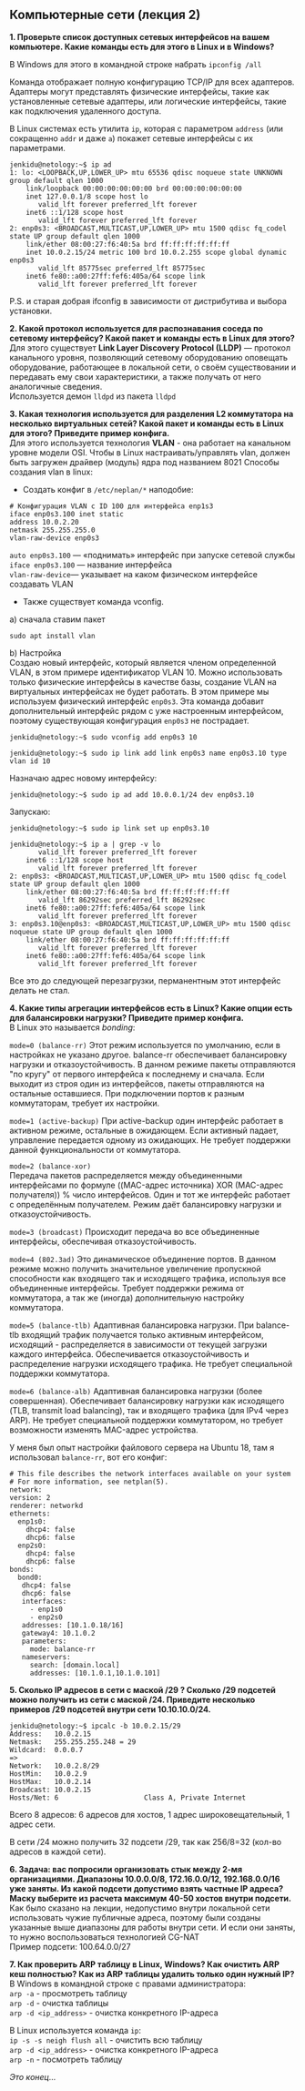 ## Компьютерные сети (лекция 2) ##  

**1. Проверьте список доступных сетевых интерфейсов на вашем компьютере. Какие команды есть для этого в Linux и в Windows?**  

В Windows для этого в командной строке набрать `ipconfig /all` 

Команда отображает полную конфигурацию TCP/IP для всех адаптеров. Адаптеры могут представлять физические интерфейсы, такие как установленные сетевые адаптеры, или логические интерфейсы, такие как подключения удаленного доступа.

В Linux системах есть утилита `ip`, которая с параметром `address` (или сокращенно `addr` и даже `a`) покажет сетевые интерфейсы с их параметрами.  
```
jenkidu@netology:~$ ip ad
1: lo: <LOOPBACK,UP,LOWER_UP> mtu 65536 qdisc noqueue state UNKNOWN group default qlen 1000
    link/loopback 00:00:00:00:00:00 brd 00:00:00:00:00:00
    inet 127.0.0.1/8 scope host lo
       valid_lft forever preferred_lft forever
    inet6 ::1/128 scope host 
       valid_lft forever preferred_lft forever
2: enp0s3: <BROADCAST,MULTICAST,UP,LOWER_UP> mtu 1500 qdisc fq_codel state UP group default qlen 1000
    link/ether 08:00:27:f6:40:5a brd ff:ff:ff:ff:ff:ff
    inet 10.0.2.15/24 metric 100 brd 10.0.2.255 scope global dynamic enp0s3
       valid_lft 85775sec preferred_lft 85775sec
    inet6 fe80::a00:27ff:fef6:405a/64 scope link 
       valid_lft forever preferred_lft forever
```
P.S. и старая добрая ifconfig в зависимости от дистрибутива и выбора установки.  

**2. Какой протокол используется для распознавания соседа по сетевому интерфейсу? Какой пакет и команды есть в Linux для этого?**  
Для этого существует **Link Layer Discovery Protocol (LLDP)** — протокол канального уровня, позволяющий сетевому оборудованию оповещать оборудование, работающее в локальной сети, о своём существовании и передавать ему свои характеристики, а также получать от него аналогичные сведения.  
Используется демон `lldpd` из пакета `lldpd`  

**3. Какая технология используется для разделения L2 коммутатора на несколько виртуальных сетей? Какой пакет и команды есть в Linux для этого? Приведите пример конфига.**  
Для этого используется технология **VLAN** - она работает на канальном уровне модели OSI.
Чтобы в Linux настраивать/управлять vlan, должен быть загружен драйвер (модуль) ядра под названием 8021
Способы создания vlan в linux:  
- Создать конфиг в `/etc/neplan/*` наподобие:  
```
# Конфигурация VLAN с ID 100 для интерфейса enp1s3 
iface enp0s3.100 inet static 
address 10.0.2.20 
netmask 255.255.255.0 
vlan-raw-device enp0s3
```
`auto enp0s3.100` — «поднимать» интерфейс при запуске сетевой службы  
`iface enp0s3.100` — название интерфейса  
`vlan-raw-device`— указывает на каком физическом интерфейсе создавать VLAN  

- Также существует команда vconfig. 

a) сначала ставим пакет  
```
sudo apt install vlan
```
b) Настройка  
Создаю новый интерфейс, который является членом определенной VLAN, в этом примере  идентификатор VLAN 10. Можно использовать только физические интерфейсы в качестве базы, создание VLAN на виртуальных интерфейсах не будет работать. В этом примере мы используем физический интерфейс `enp0s3`. Эта команда добавит дополнительный интерфейс рядом с уже настроенным интерфейсом, поэтому существующая конфигурация `enp0s3` не пострадает.
```
jenkidu@netology:~$ sudo vconfig add enp0s3 10
```

```
jenkidu@netology:~$ sudo ip link add link enp0s3 name enp0s3.10 type vlan id 10
```
Назначаю адрес новому интерфейсу:
```
jenkidu@netology:~$ sudo ip ad add 10.0.0.1/24 dev enp0s3.10
```
Запускаю:
```
jenkidu@netology:~$ sudo ip link set up enp0s3.10
```

```
jenkidu@netology:~$ ip a | grep -v lo
       valid_lft forever preferred_lft forever
    inet6 ::1/128 scope host 
       valid_lft forever preferred_lft forever
2: enp0s3: <BROADCAST,MULTICAST,UP,LOWER_UP> mtu 1500 qdisc fq_codel state UP group default qlen 1000
    link/ether 08:00:27:f6:40:5a brd ff:ff:ff:ff:ff:ff
       valid_lft 86292sec preferred_lft 86292sec
    inet6 fe80::a00:27ff:fef6:405a/64 scope link 
       valid_lft forever preferred_lft forever
3: enp0s3.10@enp0s3: <BROADCAST,MULTICAST,UP,LOWER_UP> mtu 1500 qdisc noqueue state UP group default qlen 1000
    link/ether 08:00:27:f6:40:5a brd ff:ff:ff:ff:ff:ff
       valid_lft forever preferred_lft forever
    inet6 fe80::a00:27ff:fef6:405a/64 scope link 
       valid_lft forever preferred_lft forever
```
Все это до следующей перезагрузки, перманентным этот интерфейс делать не стал.  

**4. Какие типы агрегации интерфейсов есть в Linux? Какие опции есть для балансировки нагрузки? Приведите пример конфига.**  
В Linux это называется *bonding*:  

`mode=0 (balance-rr)`  Этот режим используется по умолчанию, если в настройках не указано другое. balance-rr обеспечивает балансировку нагрузки и отказоустойчивость. В данном режиме пакеты отправляются "по кругу" от первого интерфейса к последнему и сначала. Если выходит из строя один из интерфейсов, пакеты отправляются на остальные оставшиеся. При подключении портов к разным коммутаторам, требует их настройки.  

`mode=1 (active-backup)`  При active-backup один интерфейс работает в активном режиме, остальные в ожидающем. Если активный падает, управление передается одному из ожидающих. Не требует поддержки данной функциональности от коммутатора.  

`mode=2 (balance-xor)`  
Передача пакетов распределяется между объединенными интерфейсами по формуле ((MAC-адрес источника) XOR (MAC-адрес получателя)) % число интерфейсов. Один и тот же интерфейс работает с определённым получателем. Режим даёт балансировку нагрузки и отказоустойчивость.  

`mode=3 (broadcast)`  Происходит передача во все объединенные интерфейсы, обеспечивая отказоустойчивость.  

`mode=4 (802.3ad)`  Это динамическое объединение портов. В данном режиме можно получить значительное увеличение пропускной способности как входящего так и исходящего трафика, используя все объединенные интерфейсы. Требует поддержки режима от коммутатора, а так же (иногда) дополнительную настройку коммутатора.  

`mode=5 (balance-tlb)`
Адаптивная балансировка нагрузки. При balance-tlb входящий трафик получается только активным интерфейсом, исходящий - распределяется в зависимости от текущей загрузки каждого интерфейса. Обеспечивается отказоустойчивость и распределение нагрузки исходящего трафика. Не требует специальной поддержки коммутатора.  

`mode=6 (balance-alb)`
Адаптивная балансировка нагрузки (более совершенная). Обеспечивает балансировку нагрузки как исходящего (TLB, transmit load balancing), так и входящего трафика (для IPv4 через ARP). Не требует специальной поддержки коммутатором, но требует возможности изменять MAC-адрес устройства.  

У меня был опыт настройки файлового сервера на Ubuntu 18, там я использовал ``balance-rr``, вот его конфиг:  

```
# This file describes the network interfaces available on your system
# For more information, see netplan(5).
network:
version: 2
renderer: networkd
ethernets:
  enp1s0:
    dhcp4: false
    dhcp6: false
  enp2s0:
    dhcp4: false
    dhcp6: false
bonds:
  bond0:
   dhcp4: false
   dhcp6: false
   interfaces:
     - enp1s0
     - enp2s0
   addresses: [10.1.0.18/16]
   gateway4: 10.1.0.2
   parameters:
     mode: balance-rr
   nameservers:
     search: [domain.local]
     addresses: [10.1.0.1,10.1.0.101]
```

**5. Сколько IP адресов в сети с маской /29 ? Сколько /29 подсетей можно получить из сети с маской /24. Приведите несколько примеров /29 подсетей внутри сети 10.10.10.0/24.**  
```
jenkidu@netology:~$ ipcalc -b 10.0.2.15/29
Address:   10.0.2.15            
Netmask:   255.255.255.248 = 29 
Wildcard:  0.0.0.7              
=>
Network:   10.0.2.8/29          
HostMin:   10.0.2.9             
HostMax:   10.0.2.14            
Broadcast: 10.0.2.15            
Hosts/Net: 6                     Class A, Private Internet
```
Всего 8 адресов: 6 адресов для хостов, 1 адрес широковещательный, 1 адрес сети.  

В сети /24 можно получить 32 подсети /29, так как 256/8=32 (кол-во адресов в каждой сети).  

**6. Задача: вас попросили организовать стык между 2-мя организациями. Диапазоны 10.0.0.0/8, 172.16.0.0/12, 192.168.0.0/16 уже заняты. Из какой подсети допустимо взять частные IP адреса? Маску выберите из расчета максимум 40-50 хостов внутри подсети.**  
Как было сказано на лекции, недопустимо внутри локальной сети использовать чужие публичные адреса, поэтому были созданы  указанные выше диапазоны для работы внутри сети. И если они заняты, то нужно воспользоваться технологией CG-NAT  
Пример подсети:
100.64.0.0/27

**7. Как проверить ARP таблицу в Linux, Windows? Как очистить ARP кеш полностью? Как из ARP таблицы удалить только один нужный IP?**  
В Windows в командной строке с правами администратора:  
`arp -a` - просмотреть таблицу  
`arp -d` - очистка таблицы  
`arp -d <ip_address>` - очистка конкретного IP-адреса  

В Linux используется команда `ip`:  
`ip -s -s neigh flush all` - очистить всю таблицу  
`arp -d <ip_address>` - очистка конкретного IP-адреса  
`arp -n` - посмотреть таблицу  

*Это конец...*

